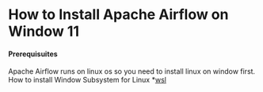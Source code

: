 # How to Install Apache Airflow on Window 11

#### Prerequisuites
Apache Airflow runs on linux os so you need to install linux on window first. How to install Window Subsystem for Linux *[wsl](https://github.com/lammau123/data-engineer/blob/main/wsl.md)
